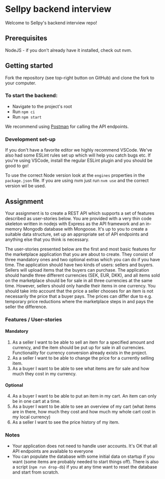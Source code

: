 # Sellpy backend interview

Welcome to Sellpy's backend interview repo!

## Prerequisites

NodeJS - if you don't already have it installed, check out nvm.

## Getting started

Fork the repository (see top-right button on GitHub) and clone the fork to your computer.

### To start the backend:

- Navigate to the project's root
- Run `npm ci`
- Run `npm start`

We recommend using [Postman](https://www.postman.com/) for calling the API endpoints.

### Development set-up

If you don't have a favorite editor we highly recommend VSCode. We've also had some ESLint rules set up which will help you catch bugs etc. If you're using VSCode, install the regular ESLint plugin and you should be good to go!

To use the correct Node version look at the `engines` properties in the `package.json` file. If you are using nvm just run `nvm use` and the correct version wil be used.

## Assignment

Your assignment is to create a REST API which supports a set of features described as user-stories below. You are provided with a very thin code skeleton written in nodejs with Express as the API framework and an in-memory Mongodb database with Mongoose. It's up to you to create a suitable data structure, set up an appropriate set of API endpoints and anything else that you think is necessary.

The user-stories presented below are the first and most basic features for the marketplace application that you are about to create. They consist of three mandatory ones and two optional extras which you can do if you have time. The application should have two kinds of users: sellers and buyers. Sellers will upload items that the buyers can purchase. The application should handle three different currencies (SEK, EUR, DKK), and all items sold on the marketplace should be for sale in all three currencies at the same time. However, sellers should only handle their items in one currency. You should take into account that the price a seller chooses for an item is not necessarily the price that a buyer pays. The prices can differ due to e.g. temporary price reductions where the marketplace steps in and pays the seller the difference.

### Features / User-stories

#### Mandatory

1. As a seller I want to be able to sell an item for a specified amount and currency, and the item should be put up for sale in all currencies. Functionality for currency conversion already exists in the project.
2. As a seller I want to be able to change the price for a currently selling item.
3. As a buyer I want to be able to see what items are for sale and how much they cost in my currency.

#### Optional

4. As a buyer I want to be able to put an item in my cart. An item can only be in one cart at a time.
5. As a buyer I want to be able to see an overview of my cart (what items are in there, how much they cost and how much my whole cart cost in my local currency)
6. As a seller I want to see the price history of my item.

### Notes

- Your application does not need to handle user accounts. It's OK that all API endpoints are available to everyone
- You can populate the database with some initial data on startup if you want (some items are probably needed to start things off). There is also a script (`npm run drop-db`) if you at any time want to reset the database and start from scratch.
